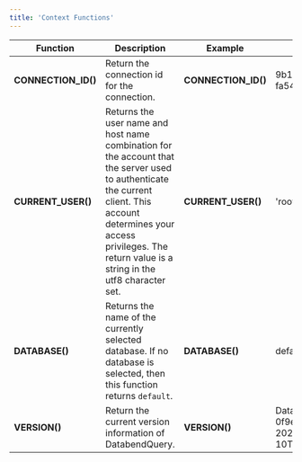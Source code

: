 ```yaml
---
title: 'Context Functions'
---
```


| Function                     | Description                                                                                                                                                                                                                      | Example                              | Result                                                                                  |
|------------------------------|----------------------------------------------------------------------------------------------------------------------------------------------------------------------------------------------------------------------------------|--------------------------------------|-----------------------------------------------------------------------------------------|
| **CONNECTION_ID()**          | Return the connection id for the connection.                                                                                                                                                                                     | **CONNECTION_ID()**                  | 9b16ca73-e393-43bb-a77b-fa546e1b7b69                                                    |
| **CURRENT_USER()**           | Returns the user name and host name combination for the account that the server used to authenticate the current client. This account determines your access privileges. The return value is a string in the utf8 character set. | **CURRENT_USER()**                   | 'root'@'127.0.0.1'                                                                      |
| **DATABASE()**               | Returns the name of the currently selected database. If no database is selected, then this function returns `default`.                                                                                                           | **DATABASE()**                       | default                                                                                 |
| **VERSION()**                | Return the current version information of DatabendQuery.                                                                                                                                                                         | **VERSION()**                        | DatabendQuery  v-0.1.0-0f9ec31-simd(1.56.0-nightly-2021-08-10T15:25:36.875868571+00:00) |
